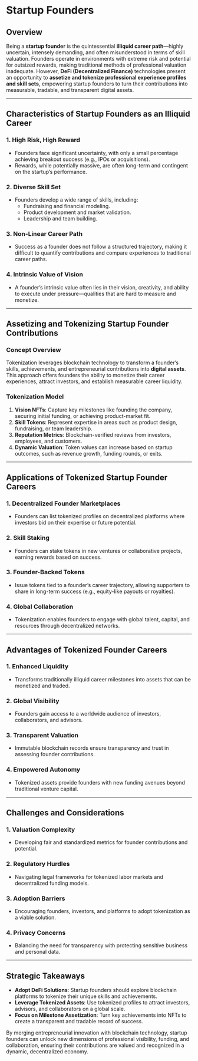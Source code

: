 # Startup Founders

## Overview
Being a **startup founder** is the quintessential **illiquid career path**—highly uncertain, intensely demanding, and often misunderstood in terms of skill valuation. Founders operate in environments with extreme risk and potential for outsized rewards, making traditional methods of professional valuation inadequate. However, **DeFi (Decentralized Finance)** technologies present an opportunity to **assetize and tokenize professional experience profiles and skill sets**, empowering startup founders to turn their contributions into measurable, tradable, and transparent digital assets.

---

## Characteristics of Startup Founders as an Illiquid Career

### 1. **High Risk, High Reward**
- Founders face significant uncertainty, with only a small percentage achieving breakout success (e.g., IPOs or acquisitions).
- Rewards, while potentially massive, are often long-term and contingent on the startup’s performance.

### 2. **Diverse Skill Set**
- Founders develop a wide range of skills, including:
  - Fundraising and financial modeling.
  - Product development and market validation.
  - Leadership and team building.

### 3. **Non-Linear Career Path**
- Success as a founder does not follow a structured trajectory, making it difficult to quantify contributions and compare experiences to traditional career paths.

### 4. **Intrinsic Value of Vision**
- A founder’s intrinsic value often lies in their vision, creativity, and ability to execute under pressure—qualities that are hard to measure and monetize.

---

## Assetizing and Tokenizing Startup Founder Contributions

### Concept Overview
Tokenization leverages blockchain technology to transform a founder’s skills, achievements, and entrepreneurial contributions into **digital assets**. This approach offers founders the ability to monetize their career experiences, attract investors, and establish measurable career liquidity.

### Tokenization Model
1. **Vision NFTs**: Capture key milestones like founding the company, securing initial funding, or achieving product-market fit.
2. **Skill Tokens**: Represent expertise in areas such as product design, fundraising, or team leadership.
3. **Reputation Metrics**: Blockchain-verified reviews from investors, employees, and customers.
4. **Dynamic Valuation**: Token values can increase based on startup outcomes, such as revenue growth, funding rounds, or exits.

---

## Applications of Tokenized Startup Founder Careers

### 1. **Decentralized Founder Marketplaces**
- Founders can list tokenized profiles on decentralized platforms where investors bid on their expertise or future potential.

### 2. **Skill Staking**
- Founders can stake tokens in new ventures or collaborative projects, earning rewards based on success.

### 3. **Founder-Backed Tokens**
- Issue tokens tied to a founder’s career trajectory, allowing supporters to share in long-term success (e.g., equity-like payouts or royalties).

### 4. **Global Collaboration**
- Tokenization enables founders to engage with global talent, capital, and resources through decentralized networks.

---

## Advantages of Tokenized Founder Careers

### 1. **Enhanced Liquidity**
- Transforms traditionally illiquid career milestones into assets that can be monetized and traded.

### 2. **Global Visibility**
- Founders gain access to a worldwide audience of investors, collaborators, and advisors.

### 3. **Transparent Valuation**
- Immutable blockchain records ensure transparency and trust in assessing founder contributions.

### 4. **Empowered Autonomy**
- Tokenized assets provide founders with new funding avenues beyond traditional venture capital.

---

## Challenges and Considerations

### 1. **Valuation Complexity**
- Developing fair and standardized metrics for founder contributions and potential.

### 2. **Regulatory Hurdles**
- Navigating legal frameworks for tokenized labor markets and decentralized funding models.

### 3. **Adoption Barriers**
- Encouraging founders, investors, and platforms to adopt tokenization as a viable solution.

### 4. **Privacy Concerns**
- Balancing the need for transparency with protecting sensitive business and personal data.

---

## Strategic Takeaways
- **Adopt DeFi Solutions**: Startup founders should explore blockchain platforms to tokenize their unique skills and achievements.
- **Leverage Tokenized Assets**: Use tokenized profiles to attract investors, advisors, and collaborators on a global scale.
- **Focus on Milestone Assetization**: Turn key achievements into NFTs to create a transparent and tradable record of success.

By merging entrepreneurial innovation with blockchain technology, startup founders can unlock new dimensions of professional visibility, funding, and collaboration, ensuring their contributions are valued and recognized in a dynamic, decentralized economy.
